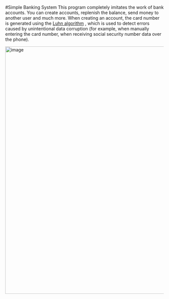 #Simple Banking System
This program completely imitates the work of bank accounts. You can create accounts, replenish the balance, send money to another user and much more. When creating an account, the card number is generated using the <a href="https://en.wikipedia.org/wiki/Luhn_algorithm" target="_blank">Luhn algorithm</a>
, which is used to detect errors caused by unintentional data corruption (for example, when manually entering the card number, when receiving social security number data over the phone).


<img width="785" alt="image" src="https://user-images.githubusercontent.com/125138065/218279793-f8d12dbc-96ea-4c30-91fb-abacf149ef8c.png">


